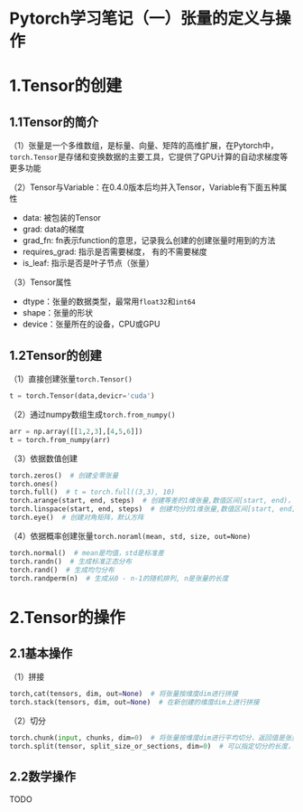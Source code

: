 # Pytorch学习笔记（一）张量的定义与操作


# 1.Tensor的创建

## 1.1Tensor的简介

（1）张量是一个多维数组，是标量、向量、矩阵的高维扩展，在Pytorch中，`torch.Tensor`是存储和变换数据的主要工具，它提供了GPU计算的自动求梯度等更多功能

（2）Tensor与Variable：在0.4.0版本后均并入Tensor，Variable有下面五种属性

- data: 被包装的Tensor
- grad: data的梯度
- grad_fn: fn表示function的意思，记录我么创建的创建张量时用到的方法
- requires_grad: 指示是否需要梯度， 有的不需要梯度
- is_leaf: 指示是否是叶子节点（张量）

（3）Tensor属性

- dtype：张量的数据类型，最常用`float32`和`int64`
- shape：张量的形状
- device：张量所在的设备，CPU或GPU

## 1.2Tensor的创建

（1）直接创建张量`torch.Tensor()`

```python
t = torch.Tensor(data,devicr='cuda')
```

（2）通过numpy数组生成`torch.from_numpy()`

```python
arr = np.array([[1,2,3],[4,5,6]])
t = torch.from_numpy(arr)
```

（3）依据数值创建

```python
torch.zeros()  # 创建全零张量
torch.ones()
torch.full()  # t = torch.full((3,3), 10)
torch.arange(start, end, steps)  # 创建等差的1维张量,数值区间[start, end)，step表示步长
torch.linspace(start, end, steps)  # 创建均分的1维张量,数值区间[start, end]，steps指的是列表的长度
torch.eye()  # 创建对角矩阵，默认方阵
```

（4）依据概率创建张量`torch.noraml(mean, std, size, out=None)`

```python
torch.normal()  # mean是均值，std是标准差
torch.randn()  # 生成标准正态分布
torch.rand()  # 生成均匀分布
torch.randperm(n)  # 生成从0 - n-1的随机排列, n是张量的长度
```

# 2.Tensor的操作

## 2.1基本操作

（1）拼接

```python
torch,cat(tensors, dim, out=None)  # 将张量按维度dim进行拼接
torch.stack(tensors, dim, out=None)  # 在新创建的维度dim上进行拼接 
```

（2）切分

```python
torch.chunk(input, chunks, dim=0)  # 将张量按维度dim进行平均切分，返回值是张量列表
torch.split(tensor, split_size_or_sections, dim=0)  # 可以指定切分的长度， split_size_or_sections为int时表示每一份的长度
```

## 2.2数学操作

TODO











































